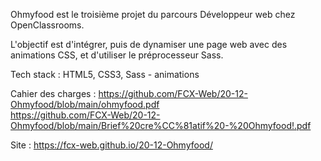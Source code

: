 Ohmyfood est le troisième projet du parcours Développeur web chez OpenClassrooms. 

L'objectif est d'intégrer, puis de dynamiser une page web avec des animations CSS, et d'utiliser le préprocesseur Sass.

Tech stack : HTML5, CSS3, Sass - animations

Cahier des charges : 
   https://github.com/FCX-Web/20-12-Ohmyfood/blob/main/ohmyfood.pdf  
   https://github.com/FCX-Web/20-12-Ohmyfood/blob/main/Brief%20cre%CC%81atif%20-%20Ohmyfood!.pdf
  
  
Site : https://fcx-web.github.io/20-12-Ohmyfood/



